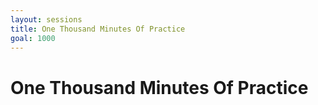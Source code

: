 ```yaml
---
layout: sessions
title: One Thousand Minutes Of Practice
goal: 1000
---
```


# One Thousand Minutes Of Practice